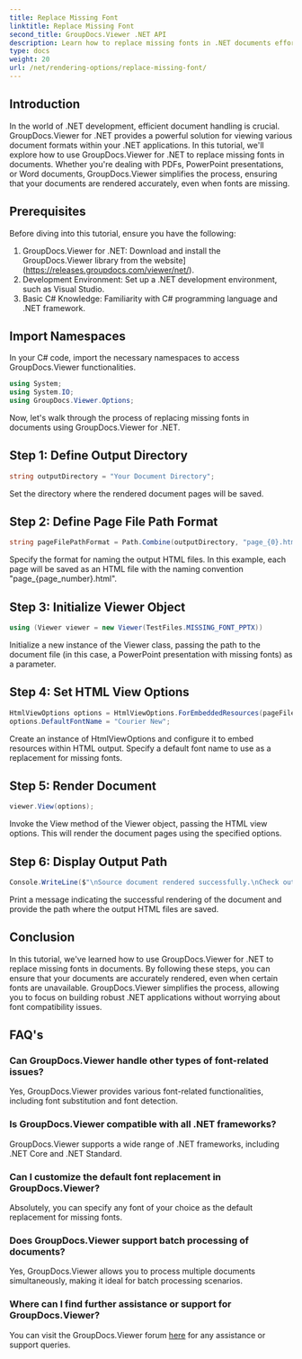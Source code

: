 ```yaml
---
title: Replace Missing Font
linktitle: Replace Missing Font
second_title: GroupDocs.Viewer .NET API
description: Learn how to replace missing fonts in .NET documents effortlessly using GroupDocs.Viewer. Ensure accurate rendering with simple steps.
type: docs
weight: 20
url: /net/rendering-options/replace-missing-font/
---
```

## Introduction
In the world of .NET development, efficient document handling is crucial. GroupDocs.Viewer for .NET provides a powerful solution for viewing various document formats within your .NET applications. In this tutorial, we'll explore how to use GroupDocs.Viewer for .NET to replace missing fonts in documents. Whether you're dealing with PDFs, PowerPoint presentations, or Word documents, GroupDocs.Viewer simplifies the process, ensuring that your documents are rendered accurately, even when fonts are missing.
## Prerequisites
Before diving into this tutorial, ensure you have the following:
1. GroupDocs.Viewer for .NET: Download and install the GroupDocs.Viewer library from the website](https://releases.groupdocs.com/viewer/net/).
2. Development Environment: Set up a .NET development environment, such as Visual Studio.
3. Basic C# Knowledge: Familiarity with C# programming language and .NET framework.

## Import Namespaces
In your C# code, import the necessary namespaces to access GroupDocs.Viewer functionalities.

```csharp
using System;
using System.IO;
using GroupDocs.Viewer.Options;
```

Now, let's walk through the process of replacing missing fonts in documents using GroupDocs.Viewer for .NET.
## Step 1: Define Output Directory
```csharp
string outputDirectory = "Your Document Directory";
```
Set the directory where the rendered document pages will be saved.
## Step 2: Define Page File Path Format
```csharp
string pageFilePathFormat = Path.Combine(outputDirectory, "page_{0}.html");
```
Specify the format for naming the output HTML files. In this example, each page will be saved as an HTML file with the naming convention "page_{page_number}.html".
## Step 3: Initialize Viewer Object
```csharp
using (Viewer viewer = new Viewer(TestFiles.MISSING_FONT_PPTX))
```
Initialize a new instance of the Viewer class, passing the path to the document file (in this case, a PowerPoint presentation with missing fonts) as a parameter.
## Step 4: Set HTML View Options
```csharp
HtmlViewOptions options = HtmlViewOptions.ForEmbeddedResources(pageFilePathFormat);
options.DefaultFontName = "Courier New";
```
Create an instance of HtmlViewOptions and configure it to embed resources within HTML output. Specify a default font name to use as a replacement for missing fonts.
## Step 5: Render Document
```csharp
viewer.View(options);
```
Invoke the View method of the Viewer object, passing the HTML view options. This will render the document pages using the specified options.
## Step 6: Display Output Path
```csharp
Console.WriteLine($"\nSource document rendered successfully.\nCheck output in {outputDirectory}.");
```
Print a message indicating the successful rendering of the document and provide the path where the output HTML files are saved.

## Conclusion
In this tutorial, we've learned how to use GroupDocs.Viewer for .NET to replace missing fonts in documents. By following these steps, you can ensure that your documents are accurately rendered, even when certain fonts are unavailable. GroupDocs.Viewer simplifies the process, allowing you to focus on building robust .NET applications without worrying about font compatibility issues.
## FAQ's
### Can GroupDocs.Viewer handle other types of font-related issues?
Yes, GroupDocs.Viewer provides various font-related functionalities, including font substitution and font detection.
### Is GroupDocs.Viewer compatible with all .NET frameworks?
GroupDocs.Viewer supports a wide range of .NET frameworks, including .NET Core and .NET Standard.
### Can I customize the default font replacement in GroupDocs.Viewer?
Absolutely, you can specify any font of your choice as the default replacement for missing fonts.
### Does GroupDocs.Viewer support batch processing of documents?
Yes, GroupDocs.Viewer allows you to process multiple documents simultaneously, making it ideal for batch processing scenarios.
### Where can I find further assistance or support for GroupDocs.Viewer?
You can visit the GroupDocs.Viewer forum [here](https://forum.groupdocs.com/c/viewer/9) for any assistance or support queries.
